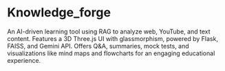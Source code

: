 # Knowledge_forge
An AI-driven learning tool using RAG to analyze web, YouTube, and text content. Features a 3D Three.js UI with glassmorphism, powered by Flask, FAISS, and Gemini API. Offers Q&amp;A, summaries, mock tests, and visualizations like mind maps and flowcharts for an engaging educational experience.
